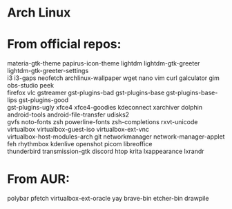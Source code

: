 # Arch Linux
# From official repos:

materia-gtk-theme papirus-icon-theme lightdm lightdm-gtk-greeter lightdm-gtk-greeter-settings\
 i3 i3-gaps neofetch archlinux-wallpaper wget nano vim curl galculator gim obs-studio peek\
 firefox vlc gstreamer gst-plugins-bad gst-plugins-base gst-plugins-base-lips gst-plugins-good\
 gst-plugins-ugly xfce4 xfce4-goodies kdeconnect xarchiver dolphin android-tools android-file-transfer udisks2\
 gvfs noto-fonts zsh powerline-fonts zsh-completions rxvt-unicode virtualbox virtualbox-guest-iso virtualbox-ext-vnc\
 virtualbox-host-modules-arch git networkmanager network-manager-applet feh rhythmbox kdenlive openshot picom libreoffice\
 thunderbird transmission-gtk discord htop krita lxappearance lxrandr

# From AUR:
polybar pfetch virtualbox-ext-oracle yay brave-bin etcher-bin drawpile
